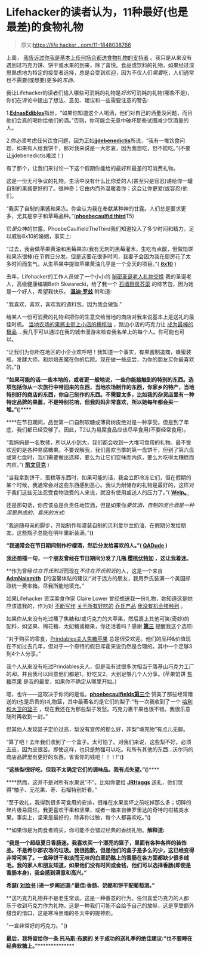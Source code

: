 # Lifehacker的读者认为，11种最好(也是最差)的食物礼物

> 原文:[https://life hacker . com/11-1848038766](https://lifehacker.com/11-of-the-best-and-worst-food-gifts-according-to-lif-1848038766)

上周， [我告诉过你我是基本上任何场合都送食物礼物的支持者](https://lifehacker.com/what-are-the-best-and-worst-food-gifts-to-give-during-1848005097) 。我只是从来没有遇到过巧克力饼、饼干或水果的到来，除了喜悦。食品或饮料的礼物，如果经过深思熟虑地为特定的接受者选择，总是会受到欢迎，因为不仅人们*需要*吃，人们通常也不需要(或想要)更多的*东西。*

我让Lifehacker的读者们输入哪些可消耗的礼物是*好的*可消耗的礼物(哪些不是)，你们在评论中提出了想法、意见、建议和一些需要注意的警告:

1.[**EdnasEdibles**](https://kinja.com/EdnasEdibles)指出，“如果你知道这个人喝酒，他们对自己的酒量没问题，而且他们会真的喝你给他们的酒。”否则，你可能会无意中破坏那些试图减少饮酒量的人。

2.你必须考虑任何饮食问题，因为正如[**jjdebenedictis**](https://kinja.com/jjdebenedictis)所说，“我有一堆饮食问题，如果有人给我饼干，那对我来说是一大悲哀，因为我想吃，但不能吃。”(不要让jjdebenedictis难过！)

有了那个，让我们来讨论一下这个假期你能给的最好和最差的可消费礼物。

这是一份无可争议的礼物。生活中没有什么比你爱的人(甚至只是容忍)递给你一罐自制的果酱更好的了。很神奇；它由内而外温暖着你；这会让你更爱(或容忍)他们。

“我买了自制的果酱和果冻。你会认为我在奉献某种神的甘露。人们总是要求更多，尤其是李子和草莓品种。”([**phoebecaulfid third**](https://kinja.com/chillywonker)T5)

它*是*众神的甘露，PhoebeCaulfieldTheThird我们知道投入了多少时间和精力。足以威胁8x10的婚姻，事实上:

“过去，我会做苹果黄油和黑莓果冻(我有无刺的黑莓灌木，生吃有点酸，但做馅饼和果冻很棒)在节假日分发。但是这要花很多时间，我妻子会因为我在厨房花了太多时间而生气。从生苹果中提取苹果黄油几乎是一个全天的项目。”( [**8x10**](https://kinja.com/8x10) )

去年，Lifehacker的工作人员做了一个小小的 [秘密圣诞老人礼物交换](https://lifehacker.com/how-to-organize-a-holiday-gift-exchange-that-people-wil-1847965829) 我的圣诞老人，高级健康编辑Beth Skwarecki，给了我一个 [石墙厨房芥菜](https://www.stonewallkitchen.com/our-mustard-collection-120895.html) 的综艺包，因为她是一个好人，希望我快乐。 [**温迪·罗兹**](https://kinja.com/tiz4tggr) 附和道:

"我喜欢，喜欢，喜欢我的调料包，因为我会做饭."

给某人一份可消费的礼物*和*把你的生意交给当地的商店对我来说基本上是送礼的最佳时机。 [当地农场的果酱](https://grimsorchard.com/)[主街上小店的橄榄油](https://seasonstaproom.com/locations/bethlehem-pa/) ，路边小店的巧克力让 [成为最棒的极品](https://joshearlycandies.com/) ...我几乎可以通过在我的城市漫游来检查我名单上的每个人。你可能也可以。

“让我们为你所在地区的小企业欢呼吧！我知道一个事实，有果酱制造商，蜂蜜装瓶，发酵大师，和烘焙恶魔在你的后院。现在做一些品尝，为你的朋友买你最喜欢的。”([](https://kinja.com/OracleAnne)**)**

**“如果可能的话:一些本地的，或者更一般地说，一些你能接触到的特别的东西。选项包括你从一次旅行中带回来的东西，当地农场制作的东西，你家乡的特产，当地特别好的商店的东西，你自己制作的东西。不需要太多，比如我的杂货店里有一种特定品牌的果酱，不是特别花哨，但我妈妈非常喜欢，所以她每年都会买一堆。”([](https://kinja.com/gub)**)****

 ****在节日期间，品尝第一口自制软糖或薄荷树皮绝对是一种享受。但是到了年底，我们都已经受够了。因此，T2认为易腐食品应该尽早食用(不要经常食用)。

“我妈妈是一名牧师，所以从小到大，我们都会收到一大堆可食用的礼物。最不受欢迎的是各种易腐糖果。不要误解我，我们喜欢当季的第一盘饼干，但到了第六盘或第七盘时，我们需要做出选择，要么为让它们变味而内疚，要么为吃得太糟糕而内疚。”( [**凯文贝克**](https://kinja.com/meloncov) )

“当我拿到饼干、蛋糕等东西时，如果可能的话，我会立即冷冻它们，但在假期的某个时候，我通常会对这些东西感到恶心。我认为耐储存的礼物是最好的，这样对于我们这些无法忍受食物浪费的人来说，就没有使用或送人的压力了。”( [**Welp。**](https://kinja.com/jluzynski)

还是那句话，你应该总是负责任地饮酒，但是如果你*要饮酒，自制的混合酒是一种深思熟虑的、喜庆的方式:*

“我追随母亲的脚步，开始制作和灌装自制的贝利爱尔兰奶油，在假期分发给朋友。这些瓶子总能在明年重新装满。”([](https://kinja.com/pspain)**)**

**“我通常会在节日期间制作柠檬酒，然后分发给喜欢的人。”( [**QADude**](https://kinja.com/QADude) )**

**我还想插一句，一个朋友曾经在节日期间分发了几瓶 [樱桃伏特加](https://dishesdelish.com/cherry-infused-vodka-all-natural/) ，这让我着迷。**

 **作为曾经*住在乔氏附近*而现在*不住在乔氏附近*的人，这是一个来自[**AdmNaismith**](https://kinja.com/admnaismith)【的温馨体贴的建议:“对于远方的朋友，我用乔氏装满一个美国邮政统一费率箱。尽我所能地填充。”

如果Lifehacker 资深美食作家 Claire Lower 曾经想送我一份礼物，她知道这是她应该送我的，作为对 [不断写作](https://lifehacker.com/the-12-items-from-trader-joes-i-buy-again-and-again-1846693956) [关于所有好吃的](https://lifehacker.com/make-a-filling-seasonal-soup-with-two-trader-joes-produ-1847964471) [乔氏产品](https://lifehacker.com/how-to-pack-a-completely-shelf-stable-picnic-from-trade-1847525516) [我没有机会接触到](https://lifehacker.com/you-should-use-trader-joes-spinach-artichoke-dip-for-1847797074) 。

如果你从来没有吃过蘸了焦糖和/或巧克力的大苹果，然后裹上其他可笑(奇妙)的配料，如坚果、棉花糖、太妃糖或糖果，你还活着吗？感谢 [**第三**](https://kinja.com/chillywonker) 提醒我这个选项:

“对于购买的零食，[Prindables夫人焦糖苹果](https://www.mrsprindables.com/) 总是很受欢迎。他们的品种&价值现在不如过去几年，但对于一个奇特的假日挥霍来说仍然是合理的。其中一个足够3到4个人分享。”

我个人从来没有吃过Prindables夫人，但是我有过很多次相当于落基山巧克力工厂的*和*，并且我可以同意他们都是1。好吃又2。大到足够几个人分享。(苹果馅饼 [焦糖苹果](https://www.rmcf.com/Apple-Pie-Caramel-Apple-P220.aspx) 是我的最爱，如果你不确定从哪里开始。)

嗯，也许——这取决于你问的是谁。[**phoebecaulfields第三个**](https://kinja.com/chillywonker) 赞美了那些经常赠送的(也是昂贵的)礼物篮，其中最著名的是它们的梨子:“有一次我收到了一个 [哈利和大卫的篮子](https://www.harryanddavid.com/) ，现在我还在为那些梨子发愁。巧克力裹干果也很不错。我很乐意随时再收到一封。”

但其他人发现篮子定价过高，梨没有宣传的那么好，非梨“填充物”有点儿无聊。

“算了吧！去年我们收到了一个盒子。太可怕了。对我们来说，这些梨不好。必须去皮，因为皮很苦。即使这样，也只是勉强可以吃。和所有其他的东西...沃尔玛的商店品牌里有更好的东西。省省你的钱吧！！！!"([](https://kinja.com/8x10)**)** 

**“这些梨很好吃，但我不太确定它们的调味品。我有点失望。”([](https://kinja.com/persiaa)**)****

 ****然而，这并不是对所有水果说“不”。比如你要给 [**JRHaggs**](https://kinja.com/spaceidiot) 送礼，他们觉得“柚子、无花果、枣、石榴特别好看。”

“至于收礼，我得到很多可食用的安排，很难在水果变坏之前吃掉那么多；切碎的碎片极易腐烂。我更喜欢干果和坚果，或者一箱来自佛罗里达的奇特的柑橘类水果。事实上，坚果是最好的，除非你过敏，每个人都喜欢吃。”([](https://kinja.com/Jerseygirltoo)**)**

 **如果你是为肉食者购买，你可能不会错过经典的香肠礼物。[](https://kinja.com/thomasthebrain)**解释道:**

**“我是一个超级夏日香肠迷。我喜欢买一个漂亮的篮子，里面有各种各样的装饰品。不是希尔郡农场的垃圾。我很抱歉，但是他们的盒子是多么的少，这已经变得非常可笑了。一盒碎饼干和淡而无味的白垩奶酪上的香肠在各方面都缺少很多绒毛。我的家人和朋友知道，如果他们没有时间或金钱，他们可以选择香肠(即使是香肠本身)，我会感到满意和高兴。”**

**希瑟( [对脸书](https://www.facebook.com/lifehacker) )进一步阐述道:“最佳:香肠、奶酪和饼干配葡萄酒。”**

 **送巧克力礼物并不是老生常谈。这是一种善意的行为。任何喜爱巧克力的人都乐于收到巧克力作为礼物。这是一种我们可能不会给予自己的放纵，这是享受额外甜食的借口，这是寒冷黑暗的冬天中的提神剂。

"一盒非常好的巧克力。"([](https://kinja.com/timbales)**)**

**最后，我将留给你一条 [**托马斯·布朗的**](https://kinja.com/thomasthebrain) 关于成功的送礼季的绝佳建议:“也不要睡在经典软糖上。”****************